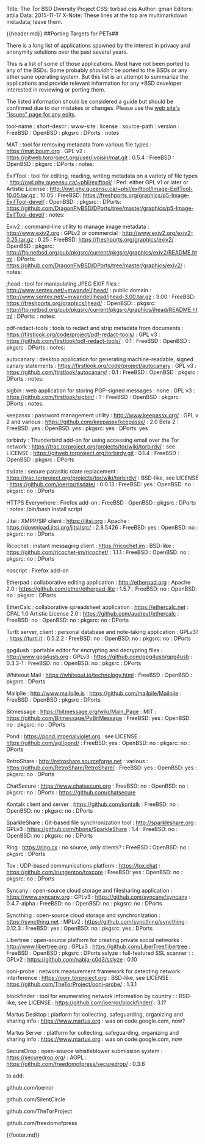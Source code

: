 Title: The Tor BSD Diversity Project
CSS: torbsd.css
Author: gman
Editors: attila
Data: 2015-11-17
X-Note: These lines at the top are multimarkdown metadata; leave them.


{{header.md}}
##Porting Targets for PETs##

There is a long list of applications spawned by the interest in privacy and anonymity solutions over the past several years.

This is a list of some of those applications. Most have not been ported to any of the BSDs. Some probably *shouldn't* be ported to the BSDs or any other sane operating system. But this list is an attempt to summarize the applications and provide relevant information for any *BSD developer interested in reviewing or porting them.

The listed information should be considered a guide but should be confirmed due to our mistakes or changes. Please use the [web site's "issues" page for any edits](https://github.com/torbsd/torbsd.github.io/issues/).

tool-name
: short-descr
: www-site
: license
: source-path
: version
: FreeBSD
: OpenBSD
: pkgsrc
: DPorts
: notes

MAT
: tool for removing metadata from various file types
: https://mat.boum.org
: GPL v2
: https://gitweb.torproject.org/user/jvoisin/mat.git
: 0.5.4
: FreeBSD 
: OpenBSD
: pkgsrc
: DPorts
: notes:

ExifTool 
: tool for editing, reading, writing metadata on a variety of file types 
: http://owl.phy.queensu.ca/~phil/exiftool/
: Perl: either GPL v1 or later or Artistic License
: http://owl.phy.queensu.ca/~phil/exiftool/Image-ExifTool-10.05.tar.gz
: 10.05
: FreeBSD: https://freshports.org/graphics/p5-Image-ExifTool-devel/
: OpenBSD: 
: pkgsrc: 
: DPorts: https://github.com/DragonFlyBSD/DPorts/tree/master/graphics/p5-Image-ExifTool-devel/
: notes:


Exiv2
: command-line utility to manage image metadata
: http://www.exiv2.org
: GPLv2 or commercial
: http://www.exiv2.org/exiv2-0.25.tar.gz
: 0.25
: FreeBSD: https://freshports.org/graphics/exiv2/
: OpenBSD
: pkgsrc: http://ftp.netbsd.org/pub/pkgsrc/current/pkgsrc/graphics/exiv2/README.html
: DPorts: https://github.com/DragonFlyBSD/DPorts/tree/master/graphics/exiv2/
: notes:

jhead
: tool for manipulating JPEG EXIF files
: http://www.sentex.net/~mwandel/jhead/
: public domain
: http://www.sentex.net/~mwandel/jhead/jhead-3.00.tar.gz
: 3.00
: FreeBSD: https://freshports.org/graphics/jhead/
: OpenBSD: 
: pkgsrc: http://ftp.netbsd.org/pub/pkgsrc/current/pkgsrc/graphics/jhead/README.html
: DPorts:
: notes:

pdf-redact-tools
: tools to redact and strip metadata from documents
: https://firstlook.org/code/project/pdf-redact-tools/
: GPL v3
: https://github.com/firstlook/pdf-redact-tools/
: 0.1
: FreeBSD
: OpenBSD
: pkgsrc
: DPorts
: notes:

autocanary
: desktop application for generating machine-readable, signed canary statements
: https://firstlook.org/code/project/autocanary
: GPL v3
: https://github.com/firstlook/autocanary/
: 0.1
: FreeBSD
: OpenBSD
: pkgsrc
: DPorts
: notes:

sigbin
: web application for storing PGP-signed messages
: none
: GPL v3
: https://github.com/firstlook/sigbin/
: ?
: FreeBSD
: OpenBSD
: pkgsrc
: DPorts
: notes:

keepassx
: password management utility
: http://www.keepassx.org/
: GPL v 2 and various
: https://github.com/keepassx/keepassx/
: 2.0 Beta 2
: FreeBSD: yes
: OpenBSD: yes
: pkgsrc: yes
: DPorts: yes

torbirdy
: Thunderbird add-on for using accessing email over the Tor network
: https://trac.torproject.org/projects/tor/wiki/torbirdy/
: see LICENSE
: https://gitweb.torproject.org/torbirdy.git
: 0.1.4
: FreeBSD
: OpenBSD
: pkgsrc
: DPorts

tlsdate
: secure parasitic rdate replacement
: https://trac.torproject.org/projects/tor/wiki/torbirdy/
: BSD-like, see LICENSE
: https://github.com/ioerror/tlsdate/
: 0.0.13
: FreeBSD: yes
: OpenBSD: no
: pkgsrc: no
: DPorts

HTTPS Everywhere
: Firefox add-on
: FreeBSD
: OpenBSD
: pkgsrc
: DPorts
: notes: /bin/bash install script

Jitsi
: XMPP/SIP client
: https://jitsi.org
: Apache
: https://download.jitsi.org/jitsi/src/
: 2.8.5426
: FreeBSD: yes
: OpenBSD: no
: pkgsrc: no
: DPorts

Ricochet
: instant messaging client
: https://ricochet.im
: BSD-like
: https://github.com/ricochet-im/ricochet/
: 1.1.1
: FreeBSD
: OpenBSD: no
: pkgsrc: no
: DPorts

noscript
: Firefox add-on

Etherpad
: collaborative editing application
: http://etherpad.org
: Apache 2.0
: https://github.com/ether/etherpad-lite
: 1.5.7
: FreeBSD: no
: OpenBSD: no
: pkgsrc
: DPorts

EtherCalc
: collaborative spreadsheet application
: https://ethercalc.net
: CPAL 1.0 Artistic License 2.0
: https://github.com/audreyt/ethercalc
: FreeBSD: no
: OpenBSD: no
: pkgsrc: no
: DPorts

Turtl: server, client
: personal database and note-taking application
: GPLv3?
: https://turtl.it
: 0.5.2.2
: FreeBSD: no
: OpenBSD: no
: pkgsrc: no
: DPorts

gpg4usb
: portable editor for encrypting and decrypting files
: http://www.gpg4usb.org
: GPLv3
: https://github.com/gpg4usb/gpg4usb
: 0.3.3-1
: FreeBSD: no
: OpenBSD: no
: pkgsrc
: DPorts

Whiteout Mail
: https://whiteout.io/technology.html
: FreeBSD
: OpenBSD
: pkgsrc
: DPorts

Mailpile
: http://www.mailpile.is
: https://github.com/mailpile/Mailpile
: FreeBSD
: OpenBSD
: pkgsrc
: DPorts

Bitmessage
: https://bitmessage.org/wiki/Main_Page
: MIT
: https://github.com/Bitmessage/PyBitMessage
: FreeBSD: yes
: OpenBSD: no
: pkgsrc: no
: DPorts

Pond
: https://pond.imperialviolet.org
: see LICENSE
: https://github.com/agl/pond/
: FreeBSD: yes
: OpenBSD: no
: pkgsrc: no
: DPorts

RetroShare
: http://retroshare.sourceforge.net
: various
: https://github.com/RetroShare/RetroShare/
: FreeBSD: yes
: OpenBSD: yes
: pkgsrc: no
: DPorts

ChatSecure
: https://www.chatsecure.org
: FreeBSD: no
: OpenBSD: no
: pkgsrc: no
: DPorts
: https://github.com/chatsecure

Kontalk client and server
: https://github.com/kontalk
: FreeBSD: no
: OpenBSD: no
: pkgsrc: no
: DPorts


SparkleShare
: Git-based file synchronization tool
: http://sparkleshare.org
: GPLv3
: https://github.com/hbons/SparkleShare
: 1.4
: FreeBSD: no
: OpenBSD: no
: pkgsrc: no
: DPorts

Ring
: https://ring.cx
: no source, only clients?
: FreeBSD
: OpenBSD: no
: pkgsrc
: DPorts

Tox
: UDP-based communications platform
: https://tox.chat
: https://github.com/irungentoo/toxcore
: FreeBSD: yes
: OpenBSD: no
: pkgsrc: no
: DPorts

Syncany
: open-source cloud storage and filesharing application
: https://www.syncany.org
: GPLv3
: https://github.com/syncany/syncany
: 0.4.7-alpha
: FreeBSD: no
: OpenBSD: no
: pkgsrc: no
: DPorts

Syncthing
: open-source cloud storage and synchronization
: https://syncthing.net
: MPLv2
: https://github.com/syncthing/syncthing
: 0.12.3
: FreeBSD: yes
: OpenBSD: no
: pkgsrc: yes
: DPorts

Libertree
: open-source platform for creating private social networks
: http://www.libertree.org
: GPLv3
: https://github.com/LiberTree/libertree
: FreeBSD
: OpenBSD
: pkgsrc
: DPorts
sslyze
: full-featured SSL scanner
: 
: GPLv2
: https://github.com/nabla-c0d3/sslyze
: 0.10

ooni-probe
: network measurement framework for detecting network interference
: https://ooni.torproject.org
: BSD-like, see LICENSE
: https://github.com/TheTorProject/ooni-probe/
: 1.3.1

blockfinder
: tool for enumerating network information by country
: 
: BSD-like, see LICENSE
: https://github.com/ioerror/blockfinder/
: 3.1?

Martus Desktop
: platform for collecting, safeguarding, organizing and sharing info
: https://www.martus.org
: was on code.google.com, now?

Martus Server
: platform for collecting, safeguarding, organizing and sharing info
: https://www.martus.org
: was on code.google.com, now

SecureDrop
: open-source whistleblower submission system
: https://securedrop.org/
: AGPL
: https://github.com/freedomofpress/securedrop/
: 0.3.6

to add:

github.com/ioerror

github.com/SilentCircle

github.com/TheTorProject

github.com/freedomofpress






{{footer.md}}

